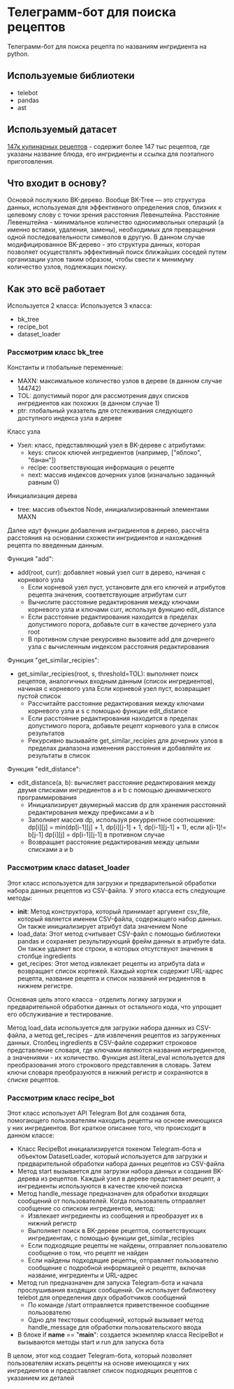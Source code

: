 # Телеграмм-бот для поиска рецептов

Телеграмм-бот для поиска рецепта по названиям ингридиента на python. 


## Используемые библиотеки
- telebot
- pandas
- ast

## Используемый датасет
[147к кулинарных рецептов](https://www.kaggle.com/datasets/rogozinushka/povarenok-recipes) - содержит более 147 тыс рецептов, где указаны название блюда, его ингридиенты и ссылка для поэтапного приготовления.
  
## Что входит в основу?
Основой послужило BK-дерево. Вообще BK-Tree — это структура данных, используемая для эффективного определения слов, близких к целевому слову с точки зрения расстояния Левенштейна. Расстояние Левенштейна - минимальное количество односимвольных операций (а именно вставки, удаления, замены), необходимых для превращения одной последовательности символов в другую. В данном случае модифицированное BK-дерево - это структура данных, которая позволяет осуществлять эффективный поиск ближайших соседей путем организации узлов таким образом, чтобы свести к минимуму количество узлов, подлежащих поиску.

## Как это всё работает

Используется 2 класса: 
Используется 3 класса: 
- bk_tree
- recipe_bot
- dataset_loader

### Рассмотрим класс bk_tree

Константы и глобальные переменные:

- MAXN: максимальное количество узлов в дереве (в данном случае 144742)
- TOL: допустимый порог для рассмотрения двух списков ингредиентов как похожих (в данном случае 1)
- ptr: глобальный указатель для отслеживания следующего доступного индекса узла в дереве
  
Класс узла

- Узел: класс, представляющий узел в BK-дереве с атрибутами:
  - keys: список ключей ингредиентов (например, ["яблоко", "банан"])
  - recipe: соответствующая информация о рецепте
  - next: массив индексов дочерних узлов (изначально заданный равным 0)
 
Инициализация дерева

  - tree: массив объектов Node, инициализированный элементами MAXN

Далее идут функции добавления ингридиентов в дерево, рассчёта расстояния на основании схожести ингридиентов и нахождения рецепта по введенным данным.

Функция "add": 
- add(root, curr): добавляет новый узел curr в дерево, начиная с корневого узла
  - Если корневой узел пуст, установите для его ключей и атрибутов рецепта значения, соответствующие атрибутам curr
  - Вычислите расстояние редактирования между ключами корневого узла и ключами curr, используя функцию edit_distance
  - Если расстояние редактирования находится в пределах допустимого порога, добавьте curr в качестве дочернего узла root
  - В противном случае рекурсивно вызовите add для дочернего узла с вычисленным индексом расстояния редактирования

Функция "get_similar_recipies":
- get_similar_recipies(root, s, threshold=TOL): выполняет поиск рецептов, аналогичных входным данным (список ингредиентов), начиная с корневого узла
Если корневой узел пуст, возвращает пустой список
  - Рассчитайте расстояние редактирования между ключами корневого узла и s с помощью функции edit_distance
  - Если расстояние редактирования находится в пределах допустимого порога, добавьте рецепт корневого узла в список результатов
  - Рекурсивно вызывайте get_similar_recipies для дочерних узлов в пределах диапазона изменения расстояния и добавляйте их результаты в список

Функция "edit_distance":
- edit_distance(a, b): вычисляет расстояние редактирования между двумя списками ингредиентов a и b с помощью динамического программирования
  - Инициализирует двумерный массив dp для хранения расстояний редактирования между префиксами a и b
  - Заполняет массив dp, используя рекуррентное соотношение:
dp[i][j] = min(dp[i-1][j] + 1, dp[i][j-1] + 1, dp[i-1][j-1] + 1), если a[i-1]!= b[j-1]
dp[i][j] = dp[i-1][j-1] в противном случае
  - Возвращает расстояние редактирования между целыми списками a и b

### Рассмотрим класс dataset_loader

Этот класс используется для загрузки и предварительной обработки набора данных рецептов из CSV-файла. У этого класса есть следующие методы:
  - __init__: Метод конструктора, который принимает аргумент csv_file, который является именем CSV-файла, содержащего набор данных. Он также инициализирует атрибут data значением None
  - load_data: Этот метод считывает CSV-файл с помощью библиотеки pandas и сохраняет результирующий фрейм данных в атрибуте data. Он также удаляет все строки, в которых отсутствуют значения в столбце ingredients
  - get_recipes: Этот метод извлекает рецепты из атрибута data и возвращает список кортежей. Каждый кортеж содержит URL-адрес рецепта, название рецепта и список названий ингредиентов в нижнем регистре.

Основная цель этого класса - отделить логику загрузки и предварительной обработки данных от остального кода, что упрощает его обслуживание и тестирование.

Метод load_data используется для загрузки набора данных из CSV-файла, а метод get_recipes - для извлечения рецептов из загруженных данных. Столбец ingredients в CSV-файле содержит строковое представление словаря, где ключами являются названия ингредиентов, а значениями - их количество. Функция ast.literal_eval используется для преобразования этого строкового представления в словарь. Затем ключи словаря преобразуются в нижний регистр и сохраняются в списке рецептов.

### Рассмотрим класс recipe_bot

Этот класс использует API Telegram Bot для создания бота, помогающего пользователям находить рецепты на основе имеющихся у них ингредиентов. Вот краткое описание того, что происходит в данном классе:
- Класс RecipeBot инициализируется токеном Telegram-бота и объектом DatasetLoader, который используется для загрузки и предварительной обработки набора данных рецептов из CSV-файла
- Метод start вызывается для загрузки набора данных и создания BK-дерева из рецептов. Каждый узел в дереве представляет рецепт, а ингредиенты используются в качестве ключей поиска
- Метод handle_message предназначен для обработки входящих сообщений от пользователей. Когда пользователь отправляет сообщение со списком ингредиентов, метод:
  - Извлекает ингредиенты из сообщения и преобразует их в нижний регистр
  - Выполняет поиск в BK-дереве рецептов, соответствующих ингредиентам, с помощью функции get_similar_recipies
  - Если подходящие рецепты не найдены, отправляет пользователю сообщение о том, что рецепт не найден
  - Если найдены подходящие рецепты, отправляет пользователю сообщение с подробной информацией о рецепте, включая название, ингредиенты и URL-адрес
- Метод run предназначен для запуска Telegram-бота и начала прослушивания входящих сообщений. Он использует библиотеку telebot для определения двух обработчиков сообщений
  - По команде /start отправляется приветственное сообщение пользователю
  - Одно для текстовых сообщений, который вызывает метод handle_message для обработки пользовательского ввода
- В блоке if __name__ == "__main__": создается экземпляр класса RecipeBot и вызываются методы start и run для запуска бота
  
В целом, этот код создает Telegram-бота, который позволяет пользователям искать рецепты на основе имеющихся у них ингредиентов и предоставляет список подходящих рецептов с указанием их деталей

